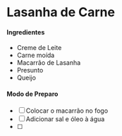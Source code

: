 # Lasanha de Carne

#### Ingredientes

- Creme de Leite
- Carne moída
- Macarrão de Lasanha
- Presunto
- Queijo



#### Modo de Preparo

- [ ] Colocar o macarrão no fogo
- [ ] Adicionar sal e óleo à água
- [ ] 


